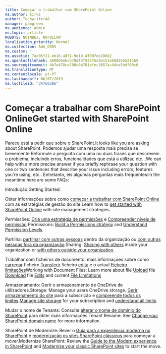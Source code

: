 ```yaml
---
title: Começar a trabalhar com SharePoint Online
ms.author: kirks
author: Techwriter40
manager: pamgreen
ms.audience: Admin
ms.topic: article
ROBOTS: NOINDEX, NOFOLLOW
localization_priority: Normal
ms.collection: Adm_O365
ms.custom: ''
ms.assetid: 7ae05f21-eb16-4d71-9e19-4f097eb100d2
ms.openlocfilehash: 4000b6ebcb78df3f844f6a9e151e98d34b521ab5
ms.sourcegitcommit: 4b7e478ce700c0b781efec3857ac4dce5bdf00c6
ms.translationtype: MT
ms.contentlocale: pt-PT
ms.lasthandoff: 06/07/2019
ms.locfileid: "34760386"
---
```

# <a name="get-started-with-sharepoint-online"></a><span data-ttu-id="ab16a-102">Começar a trabalhar com SharePoint Online</span><span class="sxs-lookup"><span data-stu-id="ab16a-102">Get started with SharePoint Online</span></span>

<span data-ttu-id="ab16a-103">Parece está a pedir que sobre o SharePoint.</span><span class="sxs-lookup"><span data-stu-id="ab16a-103">It looks like you are asking about SharePoint.</span></span> <span data-ttu-id="ab16a-104">Podemos ajudar uma resposta mais precisa se brevemente Reformule a pergunta com uma ou duas frases que descrevem o problema, incluindo erros, funcionalidades que está a utilizar, etc...</span><span class="sxs-lookup"><span data-stu-id="ab16a-104">We can help with a more precise answer if you briefly rephrase your question with one or two sentences that describe your issue including errors, features you're using, etc..</span></span> <span data-ttu-id="ab16a-105">Entretanto, eis algumas perguntas mais frequentes:</span><span class="sxs-lookup"><span data-stu-id="ab16a-105">In the meantime here are some FAQs:</span></span>

<span data-ttu-id="ab16a-106">Introdução:</span><span class="sxs-lookup"><span data-stu-id="ab16a-106">Getting Started:</span></span>

<span data-ttu-id="ab16a-107">Obter informações sobre como [começar a trabalhar com SharePoint Online](https://docs.microsoft.com/sharepoint/introduction) com as estratégias de gestão do site.</span><span class="sxs-lookup"><span data-stu-id="ab16a-107">Learn how to [get started with SharePoint Online](https://docs.microsoft.com/sharepoint/introduction) with site management strategies.</span></span>

<span data-ttu-id="ab16a-108">Permissões: [Crie uma estratégia de permissões](https://docs.microsoft.com/sharepoint/default-sharepoint-groups) e [Compreender níveis de permissão](https://docs.microsoft.com/sharepoint/understanding-permission-levels).</span><span class="sxs-lookup"><span data-stu-id="ab16a-108">Permissions: [Build a Permissions strategy](https://docs.microsoft.com/sharepoint/default-sharepoint-groups) and [Understand Permission Levels](https://docs.microsoft.com/sharepoint/understanding-permission-levels).</span></span>

<span data-ttu-id="ab16a-109">Partilha: [partilhar com outras pessoas](https://docs.microsoft.com/sharepoint/default-sharepoint-groups) dentro da organização ou [com outras pessoas fora da organização](https://docs.microsoft.com/sharepoint/external-sharing-overview).</span><span class="sxs-lookup"><span data-stu-id="ab16a-109">Sharing: [Sharing with others](https://docs.microsoft.com/sharepoint/default-sharepoint-groups) inside your organization or [with others outside your organization](https://docs.microsoft.com/sharepoint/external-sharing-overview).</span></span>

<span data-ttu-id="ab16a-110">Trabalhar com ficheiros de documento: mais informações sobre como [carregar](https://support.office.com/article/Upload-a-folder-or-files-to-a-document-library-eb18fcba-c953-4d45-8d90-8da66edeacdb) ficheiro [Transferir](https://support.office.com/article/Download-files-and-folders-from-OneDrive-or-SharePoint-5c7397b7-19c7-4893-84fe-d02e8fa5df05) ficheiro [edita](https://support.office.com/article/Edit-a-document-in-a-document-library-02d8497f-1c13-4114-949a-b8466f639b07) e o actual [Ficheiro limitações](https://support.office.com/article/invalid-file-names-and-file-types-in-onedrive-onedrive-for-business-and-sharepoint-64883a5d-228e-48f5-b3d2-eb39e07630fa?ui=en-US&amp;rs=en-US&amp;ad=US)</span><span class="sxs-lookup"><span data-stu-id="ab16a-110">Working with Document Files: Learn more about file [Upload](https://support.office.com/article/Upload-a-folder-or-files-to-a-document-library-eb18fcba-c953-4d45-8d90-8da66edeacdb) file [Download](https://support.office.com/article/Download-files-and-folders-from-OneDrive-or-SharePoint-5c7397b7-19c7-4893-84fe-d02e8fa5df05) file [Edits](https://support.office.com/article/Edit-a-document-in-a-document-library-02d8497f-1c13-4114-949a-b8466f639b07) and current [File Limitations](https://support.office.com/article/invalid-file-names-and-file-types-in-onedrive-onedrive-for-business-and-sharepoint-64883a5d-228e-48f5-b3d2-eb39e07630fa?ui=en-US&amp;rs=en-US&amp;ad=US)</span></span>

<span data-ttu-id="ab16a-111">Armazenamento: Gerir o armazenamento de OneDrive de utilizadores</a>.</span><span class="sxs-lookup"><span data-stu-id="ab16a-111">Storage: Manage your users OneDrive storage</a>.</span></span> <span data-ttu-id="ab16a-112">[Gerir armazenamento do site](https://docs.microsoft.com/sharepoint/manage-site-collection-storage-limits) para a subscrição e [compreende todos os limites](https://docs.microsoft.com/office365/servicedescriptions/sharepoint-online-service-description/sharepoint-online-limits).</span><span class="sxs-lookup"><span data-stu-id="ab16a-112">[Manage site storage](https://docs.microsoft.com/sharepoint/manage-site-collection-storage-limits) for your subscription and [understand all limits](https://docs.microsoft.com/office365/servicedescriptions/sharepoint-online-service-description/sharepoint-online-limits).</span></span>

<span data-ttu-id="ab16a-113">Mudar o nome de Tenants: Consulte [alterar o nome de domínio do SharePoint](https://docs.microsoft.com/sharepoint/change-your-sharepoint-domain-name) para obter mais informações.</span><span class="sxs-lookup"><span data-stu-id="ab16a-113">Tenant Rename: See [Change your SharePoint domain name](https://docs.microsoft.com/sharepoint/change-your-sharepoint-domain-name) for more information.</span></span>

<span data-ttu-id="ab16a-114">SharePoint de Modernize: Rever o [Guia para a experiência moderna no SharePoint](https://docs.microsoft.com/sharepoint/guide-to-sharepoint-modern-experience) e [modernização os sites SharePoint clássicos](https://docs.microsoft.com/sharepoint/dev/transform/modernize-classic-sites) para começar a mover.</span><span class="sxs-lookup"><span data-stu-id="ab16a-114">Modernize SharePoint: Review the [Guide to the Modern experience in SharePoint](https://docs.microsoft.com/sharepoint/guide-to-sharepoint-modern-experience) and [Modernize your classic SharePoint sites](https://docs.microsoft.com/sharepoint/dev/transform/modernize-classic-sites) to start the move.</span></span>

